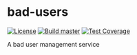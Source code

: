 # bad-users
[![License](http://img.shields.io/:license-apache-brightgreen.svg)](http://www.apache.org/licenses/LICENSE-2.0.html)
[![Build master](https://github.com/twinklehawk/bad-users/workflows/Build%20master/badge.svg)](https://github.com/twinklehawk/bad-users/actions?query=workflow%3A%22Build+master%22)
[![Test Coverage](https://api.codeclimate.com/v1/badges/11b1fb2535d8c30d446b/test_coverage)](https://codeclimate.com/github/twinklehawk/bad-users/test_coverage)

A bad user management service
